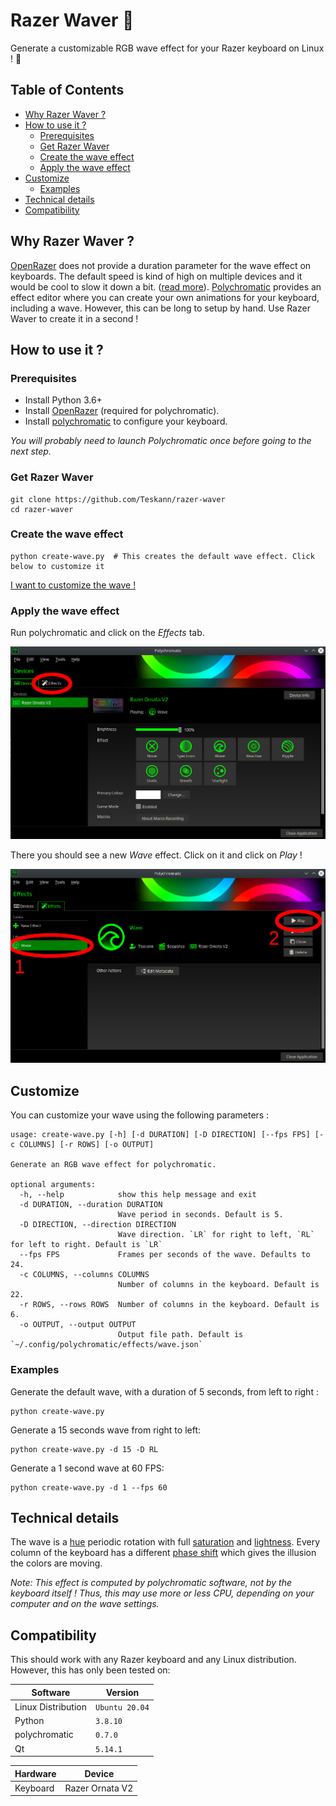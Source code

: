 # Razer Waver :ocean:

Generate a customizable RGB wave effect for your Razer keyboard on Linux ! 🌈

## Table of Contents

- [Why Razer Waver ?](#why-razer-waver-)
- [How to use it ?](#how-to-use-it-)
    - [Prerequisites](#prerequisites)
    - [Get Razer Waver](#get-razer-waver)
    - [Create the wave effect](#create-the-wave-effect)
    - [Apply the wave effect](#apply-the-wave-effect)
- [Customize](#customize)
  - [Examples](#examples)
- [Technical details](#technical-details)
- [Compatibility](#compatibility)

## Why Razer Waver ?

[OpenRazer](https://openrazer.github.io/) does not provide a duration parameter for the wave effect on keyboards.
The default speed is kind of high on multiple devices and it would be cool to
slow it down a bit.
([read more](https://github.com/polychromatic/polychromatic/issues/219#issuecomment-554792903)).
[Polychromatic](https://github.com/polychromatic/polychromatic) provides an
effect editor where you can create your own animations
for your keyboard, including a wave. However, this can be long to setup by
hand. Use Razer Waver to create it in a second !

## How to use it ?

### Prerequisites

- Install Python 3.6+
- Install [OpenRazer](https://openrazer.github.io/) (required for polychromatic).
- Install [polychromatic](https://github.com/polychromatic/polychromatic) to configure your keyboard.

*You will probably need to launch Polychromatic once before going to the next step.*

### Get Razer Waver

```
git clone https://github.com/Teskann/razer-waver
cd razer-waver
```

### Create the wave effect

```
python create-wave.py  # This creates the default wave effect. Click below to customize it
```

[I want to customize the wave !](#customize)

### Apply the wave effect

Run polychromatic and click on the *Effects* tab.

![](img/polychromatic.jpg)

There you should see a new *Wave* effect. Click on it and click on *Play* !

![](img/step-2.jpg)

## Customize

You can customize your wave using the following parameters :
```
usage: create-wave.py [-h] [-d DURATION] [-D DIRECTION] [--fps FPS] [-c COLUMNS] [-r ROWS] [-o OUTPUT]

Generate an RGB wave effect for polychromatic.

optional arguments:
  -h, --help            show this help message and exit
  -d DURATION, --duration DURATION
                        Wave period in seconds. Default is 5.
  -D DIRECTION, --direction DIRECTION
                        Wave direction. `LR` for right to left, `RL` for left to right. Default is `LR`
  --fps FPS             Frames per seconds of the wave. Defaults to 24.
  -c COLUMNS, --columns COLUMNS
                        Number of columns in the keyboard. Default is 22.
  -r ROWS, --rows ROWS  Number of columns in the keyboard. Default is 6.
  -o OUTPUT, --output OUTPUT
                        Output file path. Default is `~/.config/polychromatic/effects/wave.json`
```

### Examples

Generate the default wave, with a duration of 5 seconds, from left to right :

```
python create-wave.py
```

Generate a 15 seconds wave from right to left:

```
python create-wave.py -d 15 -D RL
```

Generate a 1 second wave at 60 FPS:

```
python create-wave.py -d 1 --fps 60
```

## Technical details

The wave is a [hue](https://en.wikipedia.org/wiki/Hue) periodic rotation with
full [saturation](https://en.wikipedia.org/wiki/Colorfulness) and
[lightness](https://en.wikipedia.org/wiki/Lightness). Every column of the
keyboard has a different
[phase shift](https://en.wikipedia.org/wiki/Phase_(waves)#Phase_shift)
which gives the illusion the colors are moving.

*Note: This effect is computed by polychromatic software, not by the
keyboard itself ! Thus, this may use more or less CPU, depending on your
computer and on the wave settings.*

## Compatibility

This should work with any Razer keyboard and any Linux distribution. However,
this has only been tested on:

Software           | Version
-------------------|---------------
Linux Distribution | `Ubuntu 20.04`
Python             | `3.8.10`
polychromatic      | `0.7.0`
Qt                 | `5.14.1`

Hardware | Device
---------|----------------
Keyboard | Razer Ornata V2
